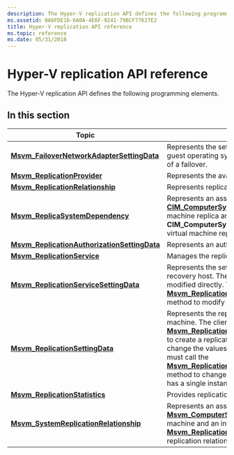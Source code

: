 ```yaml
---
description: The Hyper-V replication API defines the following programming elements.
ms.assetid: 0A6FDE16-6A0A-4E6F-9241-79BCF77627E2
title: Hyper-V replication API reference
ms.topic: reference
ms.date: 05/31/2018
---
```


# Hyper-V replication API reference

The Hyper-V replication API defines the following programming elements.

## In this section



| Topic                                                                                                    | Description                                                                                                                                                                                                                                                                                                                                                                                                                                                                                                                                                                                                     |
|----------------------------------------------------------------------------------------------------------|-----------------------------------------------------------------------------------------------------------------------------------------------------------------------------------------------------------------------------------------------------------------------------------------------------------------------------------------------------------------------------------------------------------------------------------------------------------------------------------------------------------------------------------------------------------------------------------------------------------------|
| [**Msvm\_FailoverNetworkAdapterSettingData**](msvm-failovernetworkadaptersettingdata.md)<br/>     | Represents the settings for a network adapter within the guest operating system, which will be applied at the time of a failover.<br/>                                                                                                                                                                                                                                                                                                                                                                                                                                                                    |
| [**Msvm\_ReplicationProvider**](msvm-replicationprovider.md)<br/>                                 | Represents the available providers for replication. <br/>                                                                                                                                                                                                                                                                                                                                                                                                                                                                                                                                                 |
| [**Msvm\_ReplicationRelationship**](msvm-replicationrelationship.md)<br/>                         | Represents replication status for a replication relationship. <br/>                                                                                                                                                                                                                                                                                                                                                                                                                                                                                                                                       |
| [**Msvm\_ReplicaSystemDependency**](msvm-replicasystemdependency.md)<br/>                         | Represents an association between an instance of the [**CIM\_ComputerSystem**](/windows/desktop/CIMWin32Prov/cim-computersystem) class that represents the virtual machine replica and an instance of the **CIM\_ComputerSystem** class that represents the test virtual machine replica.<br/>                                                                                                                                                                                                                                                                                                                                 |
| [**Msvm\_ReplicationAuthorizationSettingData**](msvm-replicationauthorizationsettingdata.md)<br/> | Represents an authorization entry for a recovery server.<br/>                                                                                                                                                                                                                                                                                                                                                                                                                                                                                                                                             |
| [**Msvm\_ReplicationService**](msvm-replicationservice.md)<br/>                                   | Manages the replication for a virtual machine.<br/>                                                                                                                                                                                                                                                                                                                                                                                                                                                                                                                                                       |
| [**Msvm\_ReplicationServiceSettingData**](msvm-replicationservicesettingdata.md)<br/>             | Represents the settings for the replication service on a recovery host. The properties for this class cannot be modified directly. The client must call the [**Msvm\_ReplicationService.ModifyServiceSettings**](modifyservicesettings-msvm-replicationservice.md) method to modify any of these properties.<br/>                                                                                                                                                                                                                                                                                        |
| [**Msvm\_ReplicationSettingData**](msvm-replicationsettingdata.md)<br/>                           | Represents the replication-specific settings for a virtual machine. The client passes an instance of this class to [**Msvm\_ReplicationService.CreateReplicationRelationship**](createreplicationrelationship-msvm-replicationservice.md) to create a replication relationship. The client can't directly change the values of any of the properties for this class; it must call the [**Msvm\_ReplicationService.ModifyReplicationSettings**](modifyreplicationsettings-msvm-replicationservice.md) method to change the values. Each replication relationship has a single instance of settings.<br/> |
| [**Msvm\_ReplicationStatistics**](msvm-replicationstatistics.md)<br/>                             | Provides replication statistics for a virtual machine.<br/>                                                                                                                                                                                                                                                                                                                                                                                                                                                                                                                                               |
| [**Msvm\_SystemReplicationRelationship**](msvm-systemreplicationrelationship.md)<br/>             | Represents an association between an instance of [**Msvm\_ComputerSystem**](msvm-computersystem.md) that represents the virtual machine and an instance of [**Msvm\_ReplicationRelationship**](msvm-replicationrelationship.md) that represents a replication relationship of the virtual machine. <br/>                                                                                                                                                                                                                                                                                                |



 

 

